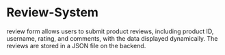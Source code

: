 # Review-System
review form allows users to submit product reviews, including product ID, username, rating, and comments, with the data displayed dynamically. The reviews are stored in a JSON file on the backend.
